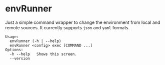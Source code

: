 # envRunner

Just a simple command wrapper to change the environment from local and remote sources. It currently supports `json` and `yaml` formats.

```
Usage:
  envRunner (-h | --help)
  envRunner <config> exec [COMMAND ...]
Options:
  -h --help   Shows this screen.
  --version
```

